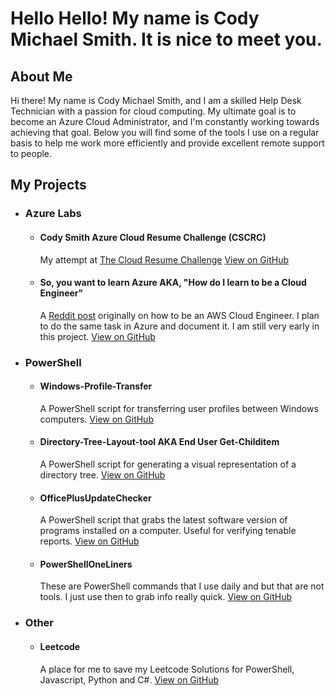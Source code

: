 # Hello Hello! My name is Cody Michael Smith. It is nice to meet you.

## About Me
Hi there! My name is Cody Michael Smith, and I am a skilled Help Desk Technician with a passion for cloud computing. My ultimate goal is to become an Azure Cloud Administrator, and I'm constantly working towards achieving that goal. Below you will find some of the tools I use on a regular basis to help me work more efficiently and provide excellent remote support to people.

## My Projects
- ### Azure Labs
  - #### Cody Smith Azure Cloud Resume Challenge (CSCRC)
    My attempt at [The Cloud Resume Challenge](https://cloudresumechallenge.dev/docs/the-challenge/azure/)
    [View on GitHub](https://github.com/mrcodymichaelsmith/CSCRC)

  - #### So, you want to learn Azure AKA, "How do I learn to be a Cloud Engineer"
    A [Reddit post](https://www.reddit.com/r/sysadmin/comments/8inzn5/so_you_want_to_learn_aws_aka_how_do_i_learn_to_be/) originally on how to be an AWS Cloud Engineer. I plan to do the same task in Azure and document it. I am still very early in this project. 
   [View on GitHub](https://github.com/mrcodymichaelsmith/HowToAzureEngineer)


- ### PowerShell
  - #### Windows-Profile-Transfer
    A PowerShell script for transferring user profiles between Windows computers.
    [View on GitHub](https://github.com/mrcodymichaelsmith/Windows-Profile-Transfer)

  - #### Directory-Tree-Layout-tool AKA End User Get-Childitem
    A PowerShell script for generating a visual representation of a directory tree.
    [View on GitHub](https://github.com/mrcodymichaelsmith/Directory-Tree-Layout-tool)

  - #### OfficePlusUpdateChecker
    A PowerShell script that grabs the latest software version of programs installed on a computer. Useful for verifying tenable reports.
    [View on GitHub](https://github.com/mrcodymichaelsmith/NeverSleep)

  - #### PowerShellOneLiners
    These are PowerShell commands that I use daily and but that are not tools. I just use then to grab info really quick.
    [View on GitHub](https://github.com/mrcodymichaelsmith/PowerShellOneLiners)

- ### Other
   - #### Leetcode
      A place for me to save my Leetcode Solutions for PowerShell, Javascript, Python and C#.
      [View on GitHub](https://github.com/mrcodymichaelsmith/Cody-Leetcode)
      
  
  

